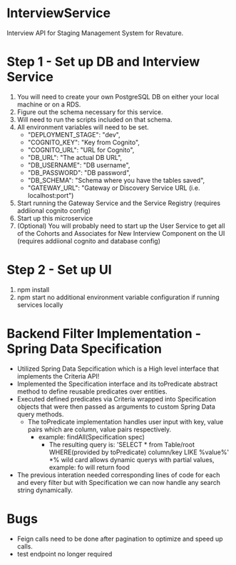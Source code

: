 # InterviewService
Interview API for Staging Management System for Revature.


# Step 1 - Set up DB and Interview Service
1. You will need to create your own PostgreSQL DB on either your local machine or on a RDS. 
2. Figure out the schema necessary for this service. 
3. Will need to run the scripts included on that schema. 
4. All environment variables will need to be set. 
    * "DEPLOYMENT_STAGE": "dev",
    * "COGNITO_KEY": "Key from Cognito",
    * "COGNITO_URL": "URL for Cognito",
    * "DB_URL": "The actual DB URL",
    * "DB_USERNAME": "DB username",
    * "DB_PASSWORD": "DB password",
    * "DB_SCHEMA": "Schema where you have the tables saved", 
    * "GATEWAY_URL": "Gateway or Discovery Service URL (i.e. localhost:port")
5. Start running the Gateway Service and the Service Registry (requires addiional cognito config)
6. Start up this microservice
7. (Optional) You will probably need to start up the User Service to get all of the Cohorts and Associates for New Interview Component on the UI (requires addiional cognito and database config)

# Step 2 - Set up UI
1. npm install
2. npm start
  no additional environment variable configuration if running services locally
  
# Backend Filter Implementation - Spring Data Specification
* Utilized Spring Data Sepcification which is a High level interface that implements the Criteria API!
* Implemented the Specification interface and its toPredicate abstract method to define reusable predicates over entities.
* Executed defined predicates via Criteria wrapped into Specification objects that were then passed as arguments to custom Spring Data query methods.
   * The toPredicate implementation handles user input with key, value pairs which are column, value pairs respectively.
      * example: findAll(Specification spec)
         * The resulting query is: 'SELECT * from Table/root<EntityType> WHERE(provided by toPredicate) column/key LIKE %value%'
            *% wild card allows dynamic querys with partial values, example: fo will return food
* The previous interation needed corresponding lines of code for each and every filter but with Specification we can now handle any search string dynamically.

# Bugs
* Feign calls need to be done after pagination to optimize and speed up calls. 
* test endpoint no longer required
